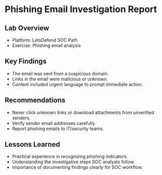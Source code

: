 # Phishing Email Investigation Report

## Lab Overview
- Platform: LetsDefend SOC Path
- Exercise: Phishing email analysis

## Key Findings
- The email was sent from a suspicious domain.
- Links in the email were malicious or unknown.
- Content included urgent language to prompt immediate action.

## Recommendations
- Never click unknown links or download attachments from unverified senders.
- Verify sender email addresses carefully.
- Report phishing emails to IT/security teams.

## Lessons Learned
- Practical experience in recognizing phishing indicators.
- Understanding the investigative steps SOC analysts follow.
- Importance of documenting findings clearly for SOC workflow.